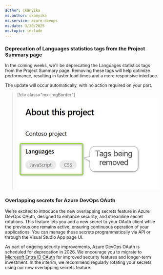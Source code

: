 ```yaml
---
author: ckanyika
ms.author: ckanyika
ms.service: azure-devops
ms.date: 3/20/2025
ms.topic: include
---
```


### Deprecation of Languages statistics tags from the Project Summary page

In the coming weeks, we'll be deprecating the Languages statistics tags from the Project Summary page. Removing these tags will help optimize performance, resulting in faster load times and a more responsive interface.

The update will occur automatically, with no action required on your part. 

> [!div class="mx-imgBorder"]
> [![Screenshot of tags being removed.](../../media/253-general-01.png "Screenshot of tags being removed")](../../media/253-general-01.png#lightbox)

### Overlapping secrets for Azure DevOps OAuth

We're excited to introduce the new overlapping secrets feature in Azure DevOps OAuth, designed to enhance security, and streamline secret rotations. This feature lets you add a new secret to your OAuth client while the previous one remains active, ensuring continuous operation of your applications. You can manage these secrets programmatically via API or through the Visual Studio App page UI. 

As part of ongoing security improvements, Azure DevOps OAuth is scheduled for deprecation in 2026. We encourage you to migrate to [Microsoft Entra ID OAuth](/azure/devops/integrate/get-started/authentication/entra-oauth?view=azure-devops&preserve-view=true) for improved security features and longer-term investment. In the interim, we recommend regularly rotating your secrets using our new overlapping secrets feature.

